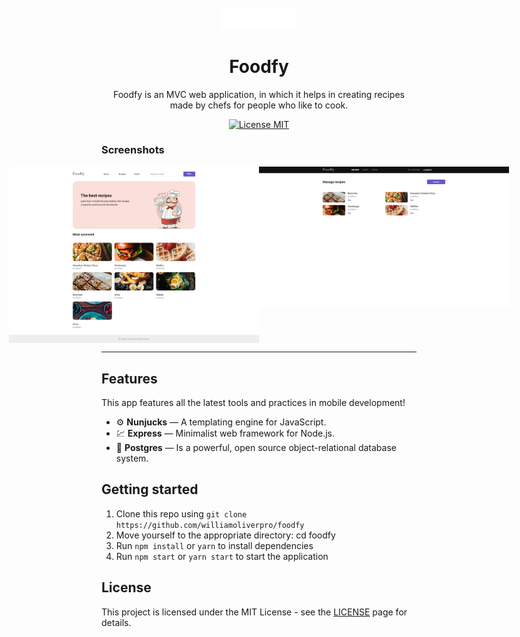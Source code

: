 
<h1 align="center">
<br>
  <img src="./public/assets/logo-light.png" alt="Logo Foodfy" width="120">
<br>
<br>
Foodfy
</h1>

<p align="center">Foodfy is an MVC web application, in which it helps in creating recipes made by chefs for people who like to cook.</p>

<p align="center">
  <a href="https://opensource.org/licenses/MIT">
    <img src="https://img.shields.io/badge/License-MIT-blue.svg" alt="License MIT">
  </a>
</p>

[//]: # (Add your gifs/images here:)

### Screenshots

<p align="center" style="display: flex; align-items: flex-start; justify-content: center;">
  <img alt="Main page" title="main-page" src="https://github.com/williamoliverpro/foodfyscreenshots/blob/main/foodfymainpage.png" width="400px">

  <img alt="admin page" title="#admin" src="https://github.com/williamoliverpro/foodfyscreenshots/blob/main/foodfyadmin.png" width="400px">
</p>

<hr />

## Features
[//]: # (Add the features of your project here:)
This app features all the latest tools and practices in mobile development!

- ⚙️ **Nunjucks** — A templating engine for JavaScript.
- 💹 **Express** — Minimalist web framework for Node.js.
- 🐘 **Postgres** — Is a powerful, open source object-relational database system.

## Getting started

1. Clone this repo using ```git clone https://github.com/williamoliverpro/foodfy```<br/>
2. Move yourself to the appropriate directory: cd foodfy<br/>
3. Run ```npm install``` or ```yarn``` to install dependencies
4. Run ```npm start``` or ```yarn start``` to start the application

## License

This project is licensed under the MIT License - see the [LICENSE](https://opensource.org/licenses/MIT) page for details.
